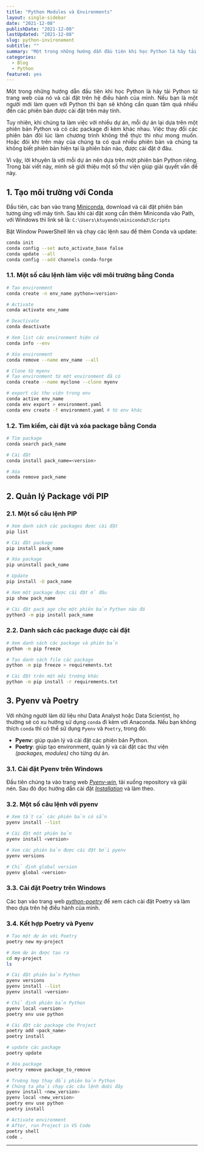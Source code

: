 ```yaml
---
title: "Python Modules và Environments"
layout: single-sidebar
date: "2021-12-08"
publishDate: "2021-12-08"
lastUpdated: "2021-12-08"
slug: python-invironement
subtitle: ""
summary: "Một trong những hướng dẫn đầu tiên khi học Python là hãy tải Python từ trang web của nó và cài đặt trên hệ điều hành của mình. Nếu bạn là một người mới làm quen với Python..."
categories:
  - Blog
  - Python
featured: yes
---
```


<p style="text-align:justify">Một trong những hướng dẫn đầu tiên khi học Python là hãy tải Python từ trang web của nó và cài đặt trên hệ điều hành của mình. Nếu bạn là một người mới làm quen với Python thì bạn sẽ không cần quan tâm quá nhiều đến các phiên bản được cài đặt trên máy tính. </p>

<p style="text-align:justify">Tuy nhiên, khi chúng ta làm việc với nhiều dự án, mỗi dự án lại dựa trên một phiên bản Python và có các package đi kèm khác nhau. Việc thay đổi các phiên bản đôi lúc làm chương trình không thể thực thi như mong muốn. Hoặc đôi khi trên máy của chúng ta có quá nhiều phiên bản và chúng ta không biết phiên bản hiện tại là phiên bản nào, được cài đặt ở đâu.</p> 

<p style="text-align:justify">Vì vậy, lời khuyên là với mỗi dự án nên dựa trên một phiên bản Python riêng. Trong bài viết này, mình sẽ giới thiệu một số thư viện giúp giải quyết vấn đề này.</p>

## 1. Tạo môi trường với Conda

Đầu tiên, các bạn vào trang [Miniconda](https://docs.conda.io/en/latest/miniconda.html), download và cài đặt phiên bản tương ứng với máy tính. Sau khi cài đặt xong cần thêm Miniconda vào Path, với Windows thì link sẽ là: `C:\Users\ktuyends\miniconda3\Scripts`

Bật Window PowerShell lên và chạy các lệnh sau để thêm Conda và update:

```bash
conda init
conda config --set auto_activate_base false
conda update --all
conda config --add channels conda-forge
```

### 1.1. Một số câu lệnh làm việc với môi trường bằng Conda

```bash
# Tạo environment
conda create -n env_name python=<version>

# Activate
conda activate env_name

# Deactivate
conda deactivate
```

```bash
# Xem list các environment hiện có
conda info --env

# Xóa environment
conda remove --name env_name --all

# Clone từ myenv
# Tạo environment từ một environment đã có
conda create --name myclone --clone myenv

# export các thư viện trong env
conda active env_name
conda env export > environment.yaml
conda env create -f environment.yaml # từ env khác
```

### 1.2. Tìm kiếm, cài đặt và xóa package bằng Conda

```bash
# Tìm package
conda search pack_name

# Cài đặt
conda install pack_name=<version>

# Xóa
conda remove pack_name
```

## 2. Quản lý Package với PIP

### 2.1. Một số câu lệnh PIP

```bash
# Xem danh sách các packages được cài đặt
pip list

# Cài đặt package
pip install pack_name

# Xóa package 
pip uninstall pack_name

# Update 
pip install -U pack_name

# Xem một package được cài đặt ở đâu
pip show pack_name

# Cài đặt pack_age cho một phiên bản Python nào đó
python3 -m pip install pack_name
```

### 2.2. Danh sách các package được cài đặt

```bash
# Xem danh sách các package và phiên bản
python -m pip freeze

# Tạo danh sách file các package
python -m pip freeze > requirements.txt

# Cài đặt trên một môi trường khác
python -m pip install -r requirements.txt
```

## 3. Pyenv và Poetry

Với những người làm dữ liệu như Data Analyst hoặc Data Scientist, họ thường sẽ có xu hướng sử dụng `conda` đi kèm với Anaconda. Nếu bạn không thích `conda` thì có thể sử dụng `Pyenv` và `Poetry`, trong đó:

- **Pyenv**: giúp quản lý và cài đặt các phiên bản Python.
- **Poetry**: giúp tạo environment, quản lý và cài đặt các thư viện _(packages, modules)_ cho từng dự án.

### 3.1. Cài đặt Pyenv trên Windows

Đầu tiên chúng ta vào trang web _[Pyenv-win](https://github.com/pyenv-win/pyenv-win)_, tải xuống repository và giải nén. Sau đó đọc hướng dẫn cài đặt _[Installation](https://github.com/pyenv-win/pyenv-win#installation)_ và làm theo. 

### 3.2. Một số câu lệnh với pyenv

```bash
# Xem tất cả các phiên bản có sẵn
pyenv install --list

# Cài đặt một phiên bản
pyenv install <version>

# Xem các phiên bản được cài đặt bởi pyenv
pyenv versions

# Chỉ định global version
pyenv global <version>
```

### 3.3. Cài đặt Poetry trên Windows

Các bạn vào trang web _[python-poetry](https://python-poetry.org/docs/#installation)_ để xem cách cài đặt Poetry và làm theo dựa trên hệ điều hành của mình.

### 3.4. Kết hợp Poetry và Pyenv

```bash
# Tạo một dự án với Poetry
poetry new my-project

# Xem dự án được tạo ra
cd my-project
ls

# Cài đặt phiên bản Python
pyenv versions
pyenv install --list
pyenv install <version>

# Chỉ định phiên bản Python
pyenv local <version>
poetry env use python
```

```bash
# Cài đặt các package cho Project
poetry add <pack_name>
poetry install

# update các package
poetry update

# Xóa package
poetry remove package_to_remove
```

```bash
# Trường hợp thay đổi phiên bản Python
# Chúng ta phải chạy các câu lệnh dưới đây
pyenv install <new_version>
pyenv local <new_version>
poetry env use python
poetry install
```

```bash
# Activate environment
# After, run Project in VS Code
poetry shell
code .
```

---